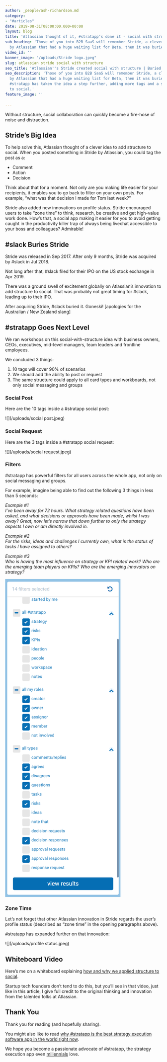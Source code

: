 ```yaml
---
author: _people/ash-richardson.md
category:
- "#articles"
date: 2019-08-31T08:00:00.000+00:00
layout: blog
title: 'Atlassian thought of it, #stratapp’s done it - social with structure'
sub_heading: 'Those of you into B2B SaaS will remember Stride, a clever innovation
  by Atlassian that had a huge waiting list for Beta, then it was buried by #slack.'
video_id: ''
banner_image: "/uploads/Stride logo.jpeg"
slug: atlassian stride social with structure
seo_title: 'Atlassian''s Stride created social with structure | Buried by #slack'
seo_description: 'Those of you into B2B SaaS will remember Stride, a clever innovation
  by Atlassian that had a huge waiting list for Beta, then it was buried by #slack.
  #stratapp has taken the idea a step further, adding more tags and a strategic context
  to social.'
feature_image: ''

---
```

Without structure, social collaboration can quickly become a fire-hose of noise and distraction.

## Stride’s Big Idea

To help solve this, Atlassian thought of a clever idea to add structure to social. When you posted something in Stride by Atlassian, you could tag the post as a:

* Comment
* Action
* Decision

Think about that for a moment. Not only are you making life easier for your recipients, it enables you to go back to filter on your own posts. For example, “what was that decision I made for Tom last week?”

Stride also added new innovations on profile status. Stride encouraged users to take “zone time” to think, research, be creative and get high-value work done. How’s that, a social app making it easier for you to avoid getting caught in the productivity killer trap of always being livechat accessible to your boss and colleagues? Admirable!

## #slack Buries Stride

Stride was released in Sep 2017. After only 9 months, Stride was acquired by #slack in Jul 2018.

Not long after that, #slack filed for their IPO on the US stock exchange in Apr 2019.

There was a ground swell of excitement globally on Atlassian’s innovation to add structure to social. That was probably not great timing for #slack, leading up to their IPO.

After acquiring Stride, #slack buried it. Goneski! \[apologies for the Australian / New Zealand slang\]

## #stratapp Goes Next Level

We ran workshops on this social-with-structure idea with business owners, CEOs, executives, mid-level managers, team leaders and frontline employees.

We concluded 3 things:

1. 10 tags will cover 90% of scenarios
2. We should add the ability to post or request
3. The same structure could apply to all card types and workboards, not only social messaging and groups

### Social Post

Here are the 10 tags inside a #stratapp social post:

![](/uploads/social post.jpeg)

### Social Request

Here are the 3 tags inside a #stratapp social request:

![](/uploads/social request.jpeg)

### Filters

\#stratapp has powerful filters for all users across the whole app, not only on social messaging and groups.

For example, imagine being able to find out the following 3 things in less than 5 seconds:

_Example #1  
I’ve been away for 72 hours. What strategy related questions have been asked, and what decisions or approvals have been made, whilst I was away? Great, now let’s narrow that down further to only the strategy aspects I own or am directly involved in._

_Example #2  
For the risks, ideas and challenges I currently own, what is the status of tasks I have assigned to others?_

_Example #3  
Who is having the most influence on strategy or KPI related work? Who are the emerging team players on KPIs? Who are the emerging innovators on strategy?_

![](/uploads/filters.PNG)

### Zone Time

Let’s not forget that other Atlassian innovation in Stride regards the user’s profile status (described as “zone time” in the opening paragraphs above).

\#stratapp has expanded further on that innovation:

![](/uploads/profile status.jpeg)

## Whiteboard Video

Here’s me on a whiteboard explaining [how and why we applied structure to social](https://stratapp.ai/blog/social-apps-with-structure-reduce-noise/ "social with structure").

Startup tech founders don’t tend to do this, but you’ll see in that video, just like in this article, I give full credit to the original thinking and innovation from the talented folks at Atlassian.

## Thank You

Thank you for reading (and hopefully sharing).

You might also like to read [why #stratapp is the best strategy execution software app in the world right now](https://stratapp.ai/blog/best-strategy-execution-software-app/ "best strategy execution software app").

We hope you become a passionate advocate of #stratapp, the strategy execution app even [millennials](https://stratapp.ai/blog/millennials/ "millennials") love.